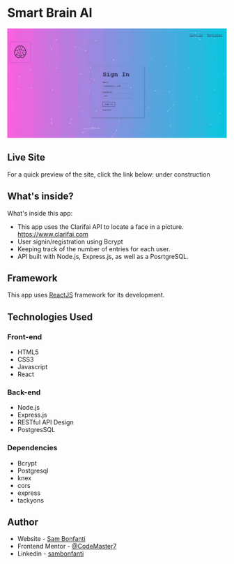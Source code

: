 # Smart Brain AI

![](demo-site.gif)
## Live Site
For a quick preview of the site, click the link below:
under construction

## What's inside?
What's inside this app:

- This app uses the Clarifai API to locate a face in a picture. https://www.clarifai.com
- User signin/registration using Bcrypt
- Keeping track of the number of entries for each user.
- API built with Node.js, Express.js, as well as a PosrtgreSQL.

## Framework
This app uses <a href="https://reactjs.org/" target="_blank">ReactJS</a> framework for its development.

## Technologies Used
### Front-end
- HTML5
- CSS3
- Javascript
- React
### Back-end
- Node.js
- Express.js
- RESTful API Design
- PostgresSQL
### Dependencies
- Bcrypt
- Postgresql
- knex
- cors
- express
- tackyons

## Author
- Website - [Sam Bonfanti](https://sambonfanti.club/)
- Frontend Mentor - [@CodeMaster7](https://www.frontendmentor.io/profile/CodeMaster7)
- Linkedin - [sambonfanti](https://www.linkedin.com/in/sambonfanti/)
